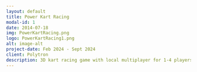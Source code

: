 ```yaml
---
layout: default
title: Power Kart Racing
modal-id: 1
date: 2014-07-18
img: PowerKartRacing.png
logo: PowerKartRacing1.png
alt: image-alt
project-date: Feb 2024 - Sept 2024
client: Polytron
description: 3D kart racing game with local multiplayer for 1-4 players. Players position and rank calculated by using Spline. A rubberbanding system to dynamically adjust the speed of AI. Disconnected players can reconnect to the game. Featuring 5 unique upgradeable powerups like rocket launcher, boost, smoke, shield, and EMP. Optimized for smooth performance on low-end TV devices.
---
```


